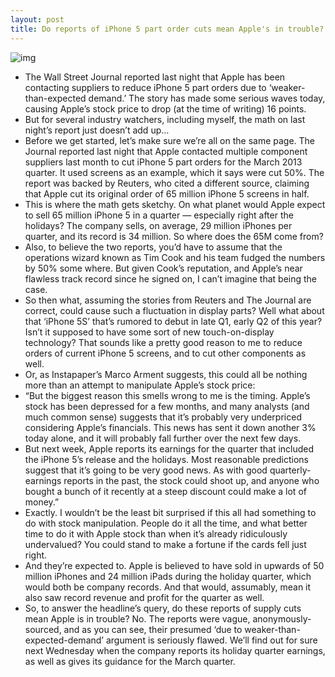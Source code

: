 ```yaml
---
layout: post
title: Do reports of iPhone 5 part order cuts mean Apple's in trouble?
---
```

![img](http://media.idownloadblog.com/wp-content/uploads/2012/09/iphone_5_box_header.jpg)
* The Wall Street Journal reported last night that Apple has been contacting suppliers to reduce iPhone 5 part orders due to ‘weaker-than-expected demand.’ The story has made some serious waves today, causing Apple’s stock price to drop (at the time of writing) 16 points.
* But for several industry watchers, including myself, the math on last night’s report just doesn’t add up…
* Before we get started, let’s make sure we’re all on the same page. The Journal reported last night that Apple contacted multiple component suppliers last month to cut iPhone 5 part orders for the March 2013 quarter. It used screens as an example, which it says were cut 50%. The report was backed by Reuters, who cited a different source, claiming that Apple cut its original order of 65 million iPhone 5 screens in half.
* This is where the math gets sketchy. On what planet would Apple expect to sell 65 million iPhone 5 in a quarter — especially right after the holidays? The company sells, on average, 29 million iPhones per quarter, and its record is 34 million. So where does the 65M come from?
* Also, to believe the two reports, you’d have to assume that the operations wizard known as Tim Cook and his team fudged the numbers by 50% some where. But given Cook’s reputation, and Apple’s near flawless track record since he signed on, I can’t imagine that being the case.
* So then what, assuming the stories from Reuters and The Journal are correct, could cause such a fluctuation in display parts? Well what about that ‘iPhone 5S’ that’s rumored to debut in late Q1, early Q2 of this year? Isn’t it supposed to have some sort of new touch-on-display technology? That sounds like a pretty good reason to me to reduce orders of current iPhone 5 screens, and to cut other components as well.
* Or, as Instapaper’s Marco Arment suggests, this could all be nothing more than an attempt to manipulate Apple’s stock price:
* “But the biggest reason this smells wrong to me is the timing. Apple’s stock has been depressed for a few months, and many analysts (and much common sense) suggests that it’s probably very underpriced considering Apple’s financials. This news has sent it down another 3% today alone, and it will probably fall further over the next few days.
* But next week, Apple reports its earnings for the quarter that included the iPhone 5’s release and the holidays. Most reasonable predictions suggest that it’s going to be very good news. As with good quarterly-earnings reports in the past, the stock could shoot up, and anyone who bought a bunch of it recently at a steep discount could make a lot of money.”
* Exactly. I wouldn’t be the least bit surprised if this all had something to do with stock manipulation. People do it all the time, and what better time to do it with Apple stock than when it’s already ridiculously undervalued? You could stand to make a fortune if the cards fell just right.
* And they’re expected to. Apple is believed to have sold in upwards of 50 million iPhones and 24 million iPads during the holiday quarter, which would both be company records. And that would, assumably, mean it also saw record revenue and profit for the quarter as well.
* So, to answer the headline’s query, do these reports of supply cuts mean Apple is in trouble? No. The reports were vague, anonymously-sourced, and as you can see, their presumed ‘due to weaker-than-expected-demand’ argument is seriously flawed. We’ll find out for sure next Wednesday when the company reports its holiday quarter earnings, as well as gives its guidance for the March quarter.

